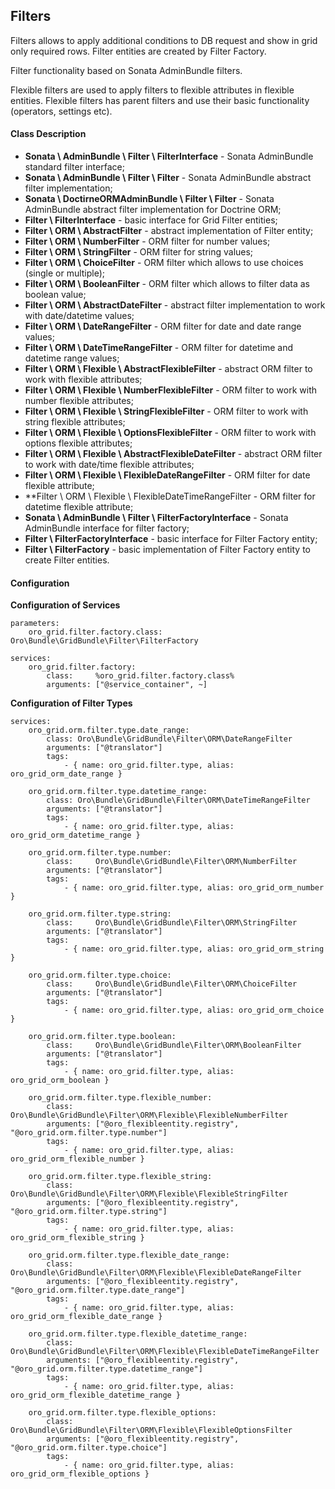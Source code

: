 Filters
-------

Filters allows to apply additional conditions to DB request and show in grid only required rows. Filter entities are created by Filter Factory.

Filter functionality based on Sonata AdminBundle filters.

Flexible filters are used to apply filters to flexible attributes in flexible entities. Flexible filters has parent filters and use their basic functionality (operators, settings etc).

#### Class Description

* **Sonata \ AdminBundle \ Filter \ FilterInterface** - Sonata AdminBundle standard filter interface;
* **Sonata \ AdminBundle \ Filter \ Filter** - Sonata AdminBundle abstract filter implementation;
* **Sonata \ DoctirneORMAdminBundle \ Filter \ Filter** - Sonata AdminBundle abstract filter implementation for Doctrine ORM;
* **Filter \ FilterInterface** - basic interface for Grid Filter entities;
* **Filter \ ORM \ AbstractFilter** - abstract implementation of Filter entity;
* **Filter \ ORM \ NumberFilter** - ORM filter for number values;
* **Filter \ ORM \ StringFilter** - ORM filter for string values;
* **Filter \ ORM \ ChoiceFilter** - ORM filter which allows to use choices (single or multiple);
* **Filter \ ORM \ BooleanFilter** - ORM filter which allows to filter data as boolean value;
* **Filter \ ORM \ AbstractDateFilter** - abstract filter implementation to work with date/datetime values;
* **Filter \ ORM \ DateRangeFilter** - ORM filter for date and date range values;
* **Filter \ ORM \ DateTimeRangeFilter** - ORM filter for datetime and datetime range values;
* **Filter \ ORM \ Flexible \ AbstractFlexibleFilter** - abstract ORM filter to work with flexible attributes;
* **Filter \ ORM \ Flexible \ NumberFlexibleFilter** - ORM filter to work with number flexible attributes;
* **Filter \ ORM \ Flexible \ StringFlexibleFilter** - ORM filter to work with string flexible attributes;
* **Filter \ ORM \ Flexible \ OptionsFlexibleFilter** - ORM filter to work with options flexible attributes;
* **Filter \ ORM \ Flexible \ AbstractFlexibleDateFilter** - abstract ORM filter to work with date/time flexible attributes;
* **Filter \ ORM \ Flexible \ FlexibleDateRangeFilter** - ORM filter for date flexible attribute;
* **Filter \ ORM \ Flexible \ FlexibleDateTimeRangeFilter - ORM filter for datetime flexible attribute;
* **Sonata \ AdminBundle \ Filter \ FilterFactoryInterface** - Sonata AdminBundle interface for filter factory;
* **Filter \ FilterFactoryInterface** - basic interface for Filter Factory entity;
* **Filter \ FilterFactory** - basic implementation of Filter Factory entity to create Filter entities.

#### Configuration

**Configuration of Services**

```
parameters:
    oro_grid.filter.factory.class: Oro\Bundle\GridBundle\Filter\FilterFactory

services:
    oro_grid.filter.factory:
        class:     %oro_grid.filter.factory.class%
        arguments: ["@service_container", ~]
```

**Configuration of Filter Types**

```
services:
    oro_grid.orm.filter.type.date_range:
        class: Oro\Bundle\GridBundle\Filter\ORM\DateRangeFilter
        arguments: ["@translator"]
        tags:
            - { name: oro_grid.filter.type, alias: oro_grid_orm_date_range }

    oro_grid.orm.filter.type.datetime_range:
        class: Oro\Bundle\GridBundle\Filter\ORM\DateTimeRangeFilter
        arguments: ["@translator"]
        tags:
            - { name: oro_grid.filter.type, alias: oro_grid_orm_datetime_range }

    oro_grid.orm.filter.type.number:
        class:     Oro\Bundle\GridBundle\Filter\ORM\NumberFilter
        arguments: ["@translator"]
        tags:
            - { name: oro_grid.filter.type, alias: oro_grid_orm_number }

    oro_grid.orm.filter.type.string:
        class:     Oro\Bundle\GridBundle\Filter\ORM\StringFilter
        arguments: ["@translator"]
        tags:
            - { name: oro_grid.filter.type, alias: oro_grid_orm_string }

    oro_grid.orm.filter.type.choice:
        class:     Oro\Bundle\GridBundle\Filter\ORM\ChoiceFilter
        arguments: ["@translator"]
        tags:
            - { name: oro_grid.filter.type, alias: oro_grid_orm_choice }

    oro_grid.orm.filter.type.boolean:
        class:     Oro\Bundle\GridBundle\Filter\ORM\BooleanFilter
        arguments: ["@translator"]
        tags:
            - { name: oro_grid.filter.type, alias: oro_grid_orm_boolean }

    oro_grid.orm.filter.type.flexible_number:
        class:     Oro\Bundle\GridBundle\Filter\ORM\Flexible\FlexibleNumberFilter
        arguments: ["@oro_flexibleentity.registry", "@oro_grid.orm.filter.type.number"]
        tags:
            - { name: oro_grid.filter.type, alias: oro_grid_orm_flexible_number }

    oro_grid.orm.filter.type.flexible_string:
        class:     Oro\Bundle\GridBundle\Filter\ORM\Flexible\FlexibleStringFilter
        arguments: ["@oro_flexibleentity.registry", "@oro_grid.orm.filter.type.string"]
        tags:
            - { name: oro_grid.filter.type, alias: oro_grid_orm_flexible_string }

    oro_grid.orm.filter.type.flexible_date_range:
        class:     Oro\Bundle\GridBundle\Filter\ORM\Flexible\FlexibleDateRangeFilter
        arguments: ["@oro_flexibleentity.registry", "@oro_grid.orm.filter.type.date_range"]
        tags:
            - { name: oro_grid.filter.type, alias: oro_grid_orm_flexible_date_range }

    oro_grid.orm.filter.type.flexible_datetime_range:
        class:     Oro\Bundle\GridBundle\Filter\ORM\Flexible\FlexibleDateTimeRangeFilter
        arguments: ["@oro_flexibleentity.registry", "@oro_grid.orm.filter.type.datetime_range"]
        tags:
            - { name: oro_grid.filter.type, alias: oro_grid_orm_flexible_datetime_range }

    oro_grid.orm.filter.type.flexible_options:
        class:     Oro\Bundle\GridBundle\Filter\ORM\Flexible\FlexibleOptionsFilter
        arguments: ["@oro_flexibleentity.registry", "@oro_grid.orm.filter.type.choice"]
        tags:
            - { name: oro_grid.filter.type, alias: oro_grid_orm_flexible_options }
```
